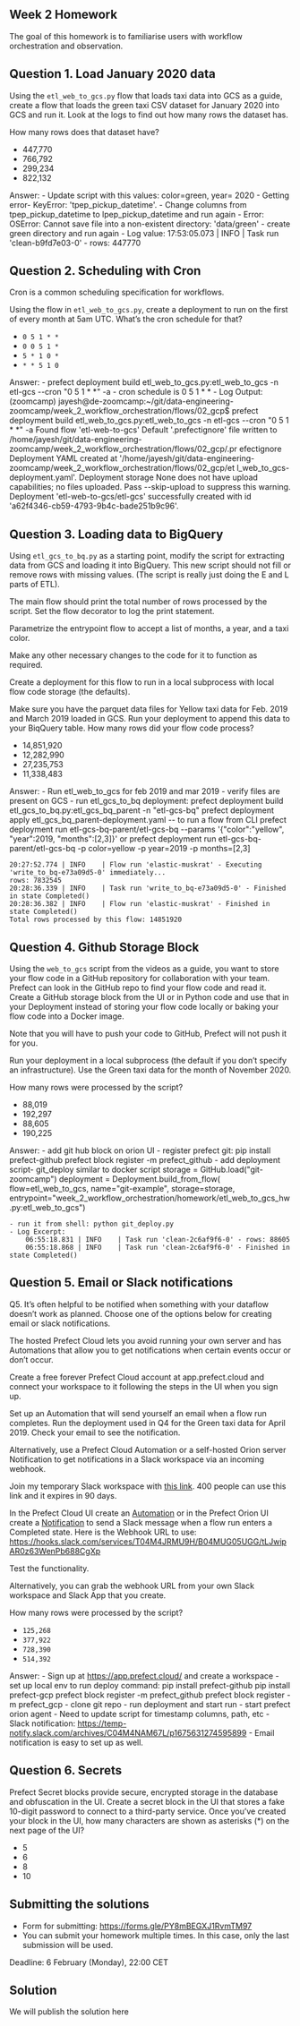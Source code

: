 ## Week 2 Homework

The goal of this homework is to familiarise users with workflow orchestration and observation. 


## Question 1. Load January 2020 data

Using the `etl_web_to_gcs.py` flow that loads taxi data into GCS as a guide, create a flow that loads the green taxi CSV dataset for January 2020 into GCS and run it. Look at the logs to find out how many rows the dataset has.

How many rows does that dataset have?

* 447,770
* 766,792
* 299,234
* 822,132

Answer: 
    - Update script with this values: color=green, year= 2020
    - Getting error- KeyError: 'tpep_pickup_datetime'. 
        - Change columns from tpep_pickup_datetime to lpep_pickup_datetime and run again
    - Error: OSError: Cannot save file into a non-existent directory: 'data/green'
        - create green directory and run again
    - Log value: 17:53:05.073 | INFO    | Task run 'clean-b9fd7e03-0' - rows: 447770

## Question 2. Scheduling with Cron

Cron is a common scheduling specification for workflows. 

Using the flow in `etl_web_to_gcs.py`, create a deployment to run on the first of every month at 5am UTC. What’s the cron schedule for that?

- `0 5 1 * *`
- `0 0 5 1 *`
- `5 * 1 0 *`
- `* * 5 1 0`

Answer: 
    - prefect deployment build etl_web_to_gcs.py:etl_web_to_gcs -n etl-gcs --cron "0 5 1 * *" -a
    - cron schedule is 0 5 1 * *
    - Log Output:
    (zoomcamp) jayesh@de-zoomcamp:~/git/data-engineering-zoomcamp/week_2_workflow_orchestration/flows/02_gcp$ prefect deployment build etl_web_to_gcs.py:etl_web_to_gcs -n etl-gcs --cron "0 5 1 * *" -a
    Found flow 'etl-web-to-gcs'
    Default '.prefectignore' file written to 
    /home/jayesh/git/data-engineering-zoomcamp/week_2_workflow_orchestration/flows/02_gcp/.pr
    efectignore
    Deployment YAML created at 
    '/home/jayesh/git/data-engineering-zoomcamp/week_2_workflow_orchestration/flows/02_gcp/et
    l_web_to_gcs-deployment.yaml'.
    Deployment storage None does not have upload capabilities; no files uploaded.  Pass 
    --skip-upload to suppress this warning.
    Deployment 'etl-web-to-gcs/etl-gcs' successfully created with id 
    'a62f4346-cb59-4793-9b4c-bade251b9c96'.

## Question 3. Loading data to BigQuery 

Using `etl_gcs_to_bq.py` as a starting point, modify the script for extracting data from GCS and loading it into BigQuery. This new script should not fill or remove rows with missing values. (The script is really just doing the E and L parts of ETL).

The main flow should print the total number of rows processed by the script. Set the flow decorator to log the print statement.

Parametrize the entrypoint flow to accept a list of months, a year, and a taxi color. 

Make any other necessary changes to the code for it to function as required.

Create a deployment for this flow to run in a local subprocess with local flow code storage (the defaults).

Make sure you have the parquet data files for Yellow taxi data for Feb. 2019 and March 2019 loaded in GCS. Run your deployment to append this data to your BiqQuery table. How many rows did your flow code process?

- 14,851,920
- 12,282,990
- 27,235,753
- 11,338,483

Answer:
    - Run etl_web_to_gcs for feb 2019 and mar 2019
    - verify files are present on GCS
    - run etl_gcs_to_bq deployment: 
        prefect deployment build etl_gcs_to_bq.py:etl_gcs_bq_parent -n "etl-gcs-bq"
        prefect deployment apply etl_gcs_bq_parent-deployment.yaml
        -- to run a flow from CLI
        prefect deployment run etl-gcs-bq-parent/etl-gcs-bq --params '{"color":"yellow", "year":2019, "months":[2,3]}'
        or
        prefect deployment run etl-gcs-bq-parent/etl-gcs-bq -p color=yellow -p year=2019 -p months=[2,3]


    20:27:52.774 | INFO    | Flow run 'elastic-muskrat' - Executing 'write_to_bq-e73a09d5-0' immediately... 
    rows: 7832545
    20:28:36.339 | INFO    | Task run 'write_to_bq-e73a09d5-0' - Finished in state Completed()
    20:28:36.382 | INFO    | Flow run 'elastic-muskrat' - Finished in state Completed()
    Total rows processed by this flow: 14851920    


## Question 4. Github Storage Block

Using the `web_to_gcs` script from the videos as a guide, you want to store your flow code in a GitHub repository for collaboration with your team. Prefect can look in the GitHub repo to find your flow code and read it. Create a GitHub storage block from the UI or in Python code and use that in your Deployment instead of storing your flow code locally or baking your flow code into a Docker image. 

Note that you will have to push your code to GitHub, Prefect will not push it for you.

Run your deployment in a local subprocess (the default if you don’t specify an infrastructure). Use the Green taxi data for the month of November 2020.

How many rows were processed by the script?

- 88,019
- 192,297
- 88,605
- 190,225

Answer:
    - add git hub block on orion UI
    - register prefect git: 
        pip install prefect-github
        prefect block register -m prefect_github
    - add deployment script- git_deploy similar to docker script
        storage = GitHub.load("git-zoomcamp")
        deployment = Deployment.build_from_flow(
            flow=etl_web_to_gcs,
            name="git-example",
            storage=storage,
            entrypoint="week_2_workflow_orchestration/homework/etl_web_to_gcs_hw.py:etl_web_to_gcs")

    - run it from shell: python git_deploy.py
    - Log Excerpt:
        06:55:18.831 | INFO    | Task run 'clean-2c6af9f6-0' - rows: 88605
        06:55:18.868 | INFO    | Task run 'clean-2c6af9f6-0' - Finished in state Completed()

## Question 5. Email or Slack notifications

Q5. It’s often helpful to be notified when something with your dataflow doesn’t work as planned. Choose one of the options below for creating email or slack notifications.

The hosted Prefect Cloud lets you avoid running your own server and has Automations that allow you to get notifications when certain events occur or don’t occur. 

Create a free forever Prefect Cloud account at app.prefect.cloud and connect your workspace to it following the steps in the UI when you sign up. 

Set up an Automation that will send yourself an email when a flow run completes. Run the deployment used in Q4 for the Green taxi data for April 2019. Check your email to see the notification.

Alternatively, use a Prefect Cloud Automation or a self-hosted Orion server Notification to get notifications in a Slack workspace via an incoming webhook. 

Join my temporary Slack workspace with [this link](https://join.slack.com/t/temp-notify/shared_invite/zt-1odklt4wh-hH~b89HN8MjMrPGEaOlxIw). 400 people can use this link and it expires in 90 days. 

In the Prefect Cloud UI create an [Automation](https://docs.prefect.io/ui/automations) or in the Prefect Orion UI create a [Notification](https://docs.prefect.io/ui/notifications/) to send a Slack message when a flow run enters a Completed state. Here is the Webhook URL to use: https://hooks.slack.com/services/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

Test the functionality.

Alternatively, you can grab the webhook URL from your own Slack workspace and Slack App that you create. 


How many rows were processed by the script?

- `125,268`
- `377,922`
- `728,390`
- `514,392`

Answer:
    - Sign up at https://app.prefect.cloud/ and create a workspace
    - set up local env to run deploy command:
        pip install prefect-github
        pip install prefect-gcp
        prefect block register -m prefect_github
        prefect block register -m prefect_gcp
    - clone git repo 
    - run deployment and start run
    - start prefect orion agent
    - Need to update script for timestamp columns, path, etc
    - Slack notification: https://temp-notify.slack.com/archives/C04M4NAM67L/p1675631274595899
    - Email notification is easy to set up as well. 


## Question 6. Secrets

Prefect Secret blocks provide secure, encrypted storage in the database and obfuscation in the UI. Create a secret block in the UI that stores a fake 10-digit password to connect to a third-party service. Once you’ve created your block in the UI, how many characters are shown as asterisks (*) on the next page of the UI?

- 5
- 6
- 8
- 10


## Submitting the solutions

* Form for submitting: https://forms.gle/PY8mBEGXJ1RvmTM97
* You can submit your homework multiple times. In this case, only the last submission will be used. 

Deadline: 6 February (Monday), 22:00 CET


## Solution

We will publish the solution here